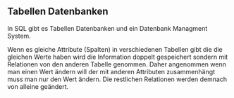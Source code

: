 ## Tabellen Datenbanken



In SQL gibt es Tabellen Datenbanken und ein Datenbank Managment System.

Wenn es gleiche Attribute (Spalten) in verschiedenen Tabellen gibt die die gleichen Werte haben wird die Information doppelt gespeichert sondern mit Relationen von den anderen Tabelle genommen. Daher angenommen wenn man einen Wert ändern will der mit anderen Attributen zusammenhängt muss man nur den Wert ändern. Die restlichen Relationen werden demnach von alleine geändert.



